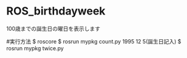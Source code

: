 # ROS_birthdayweek

100歳までの誕生日の曜日を表示します

#実行方法
$ roscore
$ rosrun mypkg count.py 1995 12 5(誕生日記入)
$ rosrun mypkg twice.py


